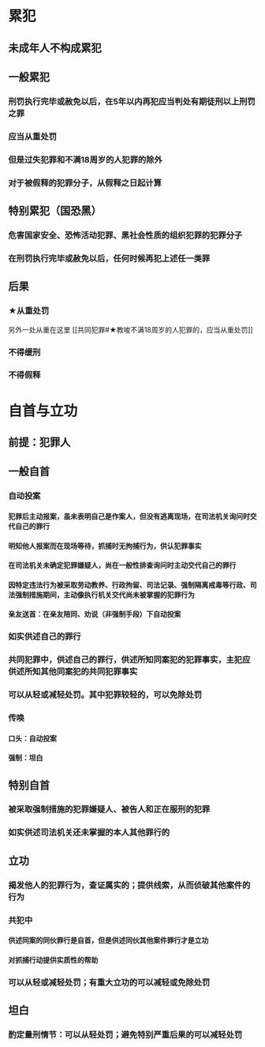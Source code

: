 # 累犯
## 未成年人不构成累犯
## 一般累犯
### 刑罚执行完毕或赦免以后，在5年以内再犯应当判处有期徒刑以上刑罚之罪
### 应当从重处罚
### 但是过失犯罪和不满18周岁的人犯罪的除外
### 对于被假释的犯罪分子，从假释之日起计算
## 特别累犯（国恐黑）
### 危害国家安全、恐怖活动犯罪、黑社会性质的组织犯罪的犯罪分子
### 在刑罚执行完毕或赦免以后，任何时候再犯上述任一类罪
## 后果
### ★从重处罚
另外一处从重在这里 [[共同犯罪#★教唆不满18周岁的人犯罪的，应当从重处罚]]
### 不得缓刑
### 不得假释
# 自首与立功
## 前提：犯罪人
## 一般自首
### 自动投案
#### 犯罪后主动报案，虽未表明自己是作案人，但没有逃离现场，在司法机关询问时交代自己的罪行
#### 明知他人报案而在现场等待，抓捕时无拘捕行为，供认犯罪事实
#### 在司法机关未确定犯罪嫌疑人，尚在一般性排查询问时主动交代自己的罪行
#### 因特定违法行为被采取劳动教养、行政拘留、司法记录、强制隔离戒毒等行政、司法强制措施期间，主动像执行机关交代尚未被掌握的犯罪行为
#### 亲友送首：在亲友陪同、劝说（非强制手段）下自动投案
### 如实供述自己的罪行
### 共同犯罪中，供述自己的罪行，供述所知同案犯的犯罪事实，主犯应供述所知其他同案犯的共同犯罪事实
### 可以从轻或减轻处罚。其中犯罪较轻的，可以免除处罚
### 传唤
#### 口头：自动投案
#### 强制：坦白
## 特别自首
### 被采取强制措施的犯罪嫌疑人、被告人和正在服刑的犯罪
### 如实供述司法机关还未掌握的本人其他罪行的
## 立功
### 揭发他人的犯罪行为，查证属实的；提供线索，从而侦破其他案件的行为
### 共犯中
#### 供述同案的同伙罪行是自首，但是供述同伙其他案件罪行才是立功
#### 对抓捕行动提供实质性的帮助
### 可以从轻或减轻处罚；有重大立功的可以减轻或免除处罚
## 坦白
### 酌定量刑情节：可以从轻处罚；避免特别严重后果的可以减轻处罚